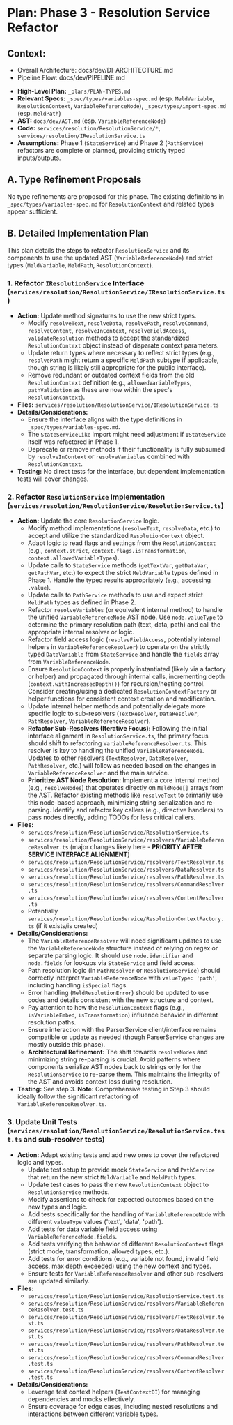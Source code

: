 # Plan: Phase 3 - Resolution Service Refactor

## Context:
- Overall Architecture: docs/dev/DI-ARCHITECTURE.md
- Pipeline Flow: docs/dev/PIPELINE.md

*   **High-Level Plan:** `_plans/PLAN-TYPES.md`
*   **Relevant Specs:** `_spec/types/variables-spec.md` (esp. `MeldVariable`, `ResolutionContext`, `VariableReferenceNode`), `_spec/types/import-spec.md` (esp. `MeldPath`)
*   **AST:** `docs/dev/AST.md` (esp. `VariableReferenceNode`)
*   **Code:** `services/resolution/ResolutionService/*`, `services/resolution/IResolutionService.ts`
*   **Assumptions:** Phase 1 (`StateService`) and Phase 2 (`PathService`) refactors are complete or planned, providing strictly typed inputs/outputs.

## A. Type Refinement Proposals

No type refinements are proposed for this phase. The existing definitions in `_spec/types/variables-spec.md` for `ResolutionContext` and related types appear sufficient.

## B. Detailed Implementation Plan

This plan details the steps to refactor `ResolutionService` and its components to use the updated AST (`VariableReferenceNode`) and strict types (`MeldVariable`, `MeldPath`, `ResolutionContext`).

### 1. Refactor `IResolutionService` Interface (`services/resolution/ResolutionService/IResolutionService.ts`)

*   **Action:** Update method signatures to use the new strict types.
    *   Modify `resolveText`, `resolveData`, `resolvePath`, `resolveCommand`, `resolveContent`, `resolveInContext`, `resolveFieldAccess`, `validateResolution` methods to accept the standardized `ResolutionContext` object instead of disparate context parameters.
    *   Update return types where necessary to reflect strict types (e.g., `resolvePath` might return a specific `MeldPath` subtype if applicable, though string is likely still appropriate for the public interface).
    *   Remove redundant or outdated context fields from the old `ResolutionContext` definition (e.g., `allowedVariableTypes`, `pathValidation` as these are now within the spec's `ResolutionContext`).
*   **Files:** `services/resolution/ResolutionService/IResolutionService.ts`
*   **Details/Considerations:**
    *   Ensure the interface aligns with the type definitions in `_spec/types/variables-spec.md`.
    *   The `StateServiceLike` import might need adjustment if `IStateService` itself was refactored in Phase 1.
    *   Deprecate or remove methods if their functionality is fully subsumed by `resolveInContext` or `resolveVariables` combined with `ResolutionContext`.
*   **Testing:** No direct tests for the interface, but dependent implementation tests will cover changes.

### 2. Refactor `ResolutionService` Implementation (`services/resolution/ResolutionService/ResolutionService.ts`)

*   **Action:** Update the core `ResolutionService` logic.
    *   Modify method implementations (`resolveText`, `resolveData`, etc.) to accept and utilize the standardized `ResolutionContext` object.
    *   Adapt logic to read flags and settings from the `ResolutionContext` (e.g., `context.strict`, `context.flags.isTransformation`, `context.allowedVariableTypes`).
    *   Update calls to `StateService` methods (`getTextVar`, `getDataVar`, `getPathVar`, etc.) to expect the strict `MeldVariable` types defined in Phase 1. Handle the typed results appropriately (e.g., accessing `.value`).
    *   Update calls to `PathService` methods to use and expect strict `MeldPath` types as defined in Phase 2.
    *   Refactor `resolveVariables` (or equivalent internal method) to handle the unified `VariableReferenceNode` AST node. Use `node.valueType` to determine the primary resolution path (text, data, path) and call the appropriate internal resolver or logic.
    *   Refactor field access logic (`resolveFieldAccess`, potentially internal helpers in `VariableReferenceResolver`) to operate on the strictly typed `DataVariable` from `StateService` and handle the `fields` array from `VariableReferenceNode`.
    *   Ensure `ResolutionContext` is properly instantiated (likely via a factory or helper) and propagated through internal calls, incrementing depth (`context.withIncreasedDepth()`) for recursion/nesting control. Consider creating/using a dedicated `ResolutionContextFactory` or helper functions for consistent context creation and modification.
    *   Update internal helper methods and potentially delegate more specific logic to sub-resolvers (`TextResolver`, `DataResolver`, `PathResolver`, `VariableReferenceResolver`).
    *   **Refactor Sub-Resolvers (Iterative Focus):** Following the initial interface alignment in `ResolutionService.ts`, the primary focus should shift to refactoring `VariableReferenceResolver.ts`. This resolver is key to handling the unified `VariableReferenceNode`. Updates to other resolvers (`TextResolver`, `DataResolver`, `PathResolver`, etc.) will follow as needed based on the changes in `VariableReferenceResolver` and the main service.
    *   **Prioritize AST Node Resolution:** Implement a core internal method (e.g., `resolveNodes`) that operates directly on `MeldNode[]` arrays from the AST. Refactor existing methods like `resolveText` to primarily use this node-based approach, minimizing string serialization and re-parsing. Identify and refactor key callers (e.g., directive handlers) to pass nodes directly, adding TODOs for less critical callers.
*   **Files:**
    *   `services/resolution/ResolutionService/ResolutionService.ts`
    *   `services/resolution/ResolutionService/resolvers/VariableReferenceResolver.ts` (major changes likely here - **PRIORITY AFTER SERVICE INTERFACE ALIGNMENT**)
    *   `services/resolution/ResolutionService/resolvers/TextResolver.ts`
    *   `services/resolution/ResolutionService/resolvers/DataResolver.ts`
    *   `services/resolution/ResolutionService/resolvers/PathResolver.ts`
    *   `services/resolution/ResolutionService/resolvers/CommandResolver.ts`
    *   `services/resolution/ResolutionService/resolvers/ContentResolver.ts`
    *   Potentially `services/resolution/ResolutionService/ResolutionContextFactory.ts` (if it exists/is created)
*   **Details/Considerations:**
    *   The `VariableReferenceResolver` will need significant updates to use the `VariableReferenceNode` structure instead of relying on regex or separate parsing logic. It should use `node.identifier` and `node.fields` for lookups via `StateService` and field access.
    *   Path resolution logic (in `PathResolver` or `ResolutionService`) should correctly interpret `VariableReferenceNode` with `valueType: 'path'`, including handling `isSpecial` flags.
    *   Error handling (`MeldResolutionError`) should be updated to use codes and details consistent with the new structure and context.
    *   Pay attention to how the `ResolutionContext` flags (e.g., `isVariableEmbed`, `isTransformation`) influence behavior in different resolution paths.
    *   Ensure interaction with the ParserService client/interface remains compatible or update as needed (though ParserService changes are mostly outside this phase).
    *   **Architectural Refinement:** The shift towards `resolveNodes` and minimizing string re-parsing is crucial. Avoid patterns where components serialize AST nodes back to strings only for the `ResolutionService` to re-parse them. This maintains the integrity of the AST and avoids context loss during resolution.
*   **Testing:** See step 3. **Note:** Comprehensive testing in Step 3 should ideally follow the significant refactoring of `VariableReferenceResolver.ts`.

### 3. Update Unit Tests (`services/resolution/ResolutionService/ResolutionService.test.ts` and sub-resolver tests)

*   **Action:** Adapt existing tests and add new ones to cover the refactored logic and types.
    *   Update test setup to provide mock `StateService` and `PathService` that return the new strict `MeldVariable` and `MeldPath` types.
    *   Update test cases to pass the new `ResolutionContext` object to `ResolutionService` methods.
    *   Modify assertions to check for expected outcomes based on the new types and logic.
    *   Add tests specifically for the handling of `VariableReferenceNode` with different `valueType` values ('text', 'data', 'path').
    *   Add tests for data variable field access using `VariableReferenceNode.fields`.
    *   Add tests verifying the behavior of different `ResolutionContext` flags (strict mode, transformation, allowed types, etc.).
    *   Add tests for error conditions (e.g., variable not found, invalid field access, max depth exceeded) using the new context and types.
    *   Ensure tests for `VariableReferenceResolver` and other sub-resolvers are updated similarly.
*   **Files:**
    *   `services/resolution/ResolutionService/ResolutionService.test.ts`
    *   `services/resolution/ResolutionService/resolvers/VariableReferenceResolver.test.ts`
    *   `services/resolution/ResolutionService/resolvers/TextResolver.test.ts`
    *   `services/resolution/ResolutionService/resolvers/DataResolver.test.ts`
    *   `services/resolution/ResolutionService/resolvers/PathResolver.test.ts`
    *   `services/resolution/ResolutionService/resolvers/CommandResolver.test.ts`
    *   `services/resolution/ResolutionService/resolvers/ContentResolver.test.ts`
*   **Details/Considerations:**
    *   Leverage test context helpers (`TestContextDI`) for managing dependencies and mocks effectively.
    *   Ensure coverage for edge cases, including nested resolutions and interactions between different variable types. 